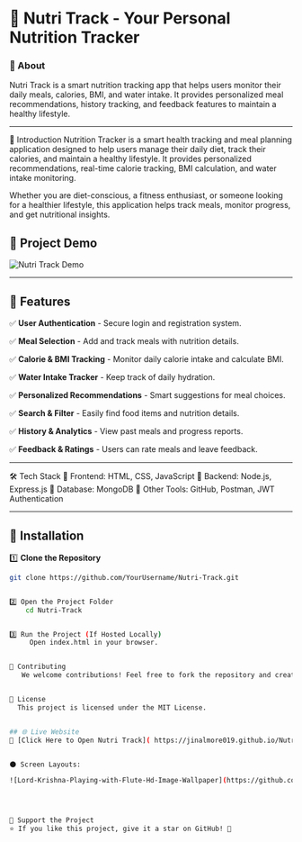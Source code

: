 
# 🍏 Nutri Track - Your Personal Nutrition Tracker  


### 📌 About  
Nutri Track is a smart nutrition tracking app that helps users monitor their daily meals, calories, BMI, and water intake. It provides personalized meal recommendations, history tracking, and feedback features to maintain a healthy lifestyle.  

---


📖 Introduction
Nutrition Tracker is a smart health tracking and meal planning application designed to help users manage their daily diet, track their calories, and maintain a healthy lifestyle. It provides personalized recommendations, real-time calorie tracking, BMI calculation, and water intake monitoring.

Whether you are diet-conscious, a fitness enthusiast, or someone looking for a healthier lifestyle, this application helps track meals, monitor progress, and get nutritional insights.


## 🎥 Project Demo  
![Nutri Track Demo](assets/demo.gif)  

---


## 📌 Features  

✅ **User Authentication** - Secure login and registration system.  

✅ **Meal Selection** - Add and track meals with nutrition details.  

✅ **Calorie & BMI Tracking** - Monitor daily calorie intake and calculate BMI.  

✅ **Water Intake Tracker** - Keep track of daily hydration.  

✅ **Personalized Recommendations** - Smart suggestions for meal choices.  

✅ **Search & Filter** - Easily find food items and nutrition details.  

✅ **History & Analytics** - View past meals and progress reports.  

✅ **Feedback & Ratings** - Users can rate meals and leave feedback.  

---


🛠 Tech Stack
🔹 Frontend: HTML, CSS, JavaScript
🔹 Backend: Node.js, Express.js
🔹 Database: MongoDB
🔹 Other Tools: GitHub, Postman, JWT Authentication


---



## 📂 Installation  

1️⃣ **Clone the Repository**  
```sh
git clone https://github.com/YourUsername/Nutri-Track.git


2️⃣ Open the Project Folder
    cd Nutri-Track


3️⃣ Run the Project (If Hosted Locally)
     Open index.html in your browser.


📢 Contributing
   We welcome contributions! Feel free to fork the repository and create pull requests.


📄 License
  This project is licensed under the MIT License.


## 🌐 Live Website  
🔗 [Click Here to Open Nutri Track]( https://jinalmore019.github.io/Nutrition-Tracker/)


🌑 Screen Layouts:

![Lord-Krishna-Playing-with-Flute-Hd-Image-Wallpaper](https://github.com/user-attachments/assets/e4d96772-f21f-45f9-8618-9224b61badf3)




🌟 Support the Project
⭐ If you like this project, give it a star on GitHub! 🚀
